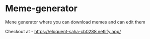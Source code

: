 # Meme-generator
Mene generator where you can download memes and can edit them

Checkout at - https://eloquent-saha-cb0288.netlify.app/
